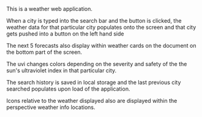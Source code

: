 This is a weather web application. 

When a city is typed into the search bar and the button is clicked, the weather data for that particular city populates onto the screen and that city gets pushed into a button on the left hand side

The next 5 forecasts also display within weather cards on the document on the bottom part of the screen. 

The uvi changes colors depending on the severity and safety of the the sun's ultraviolet index in that particular city.

The search history is saved in local storage and the last previous city searched populates upon load of the application. 

Icons relative to the weather displayed also are displayed within the perspective weather info locations.